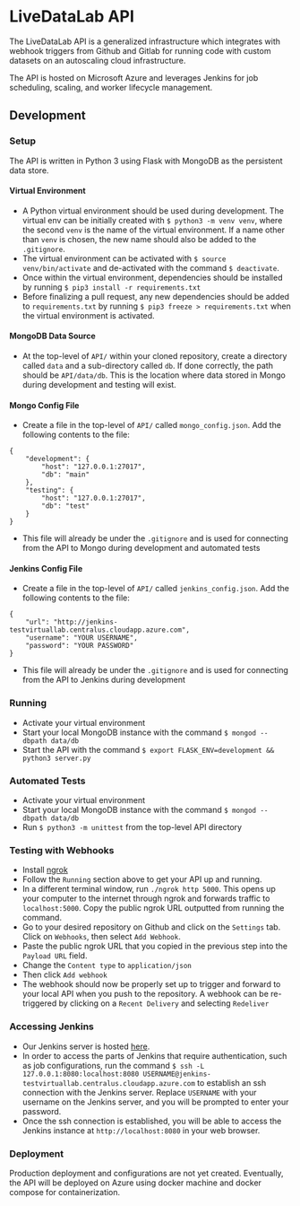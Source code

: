 # LiveDataLab API
The LiveDataLab API is a generalized infrastructure which integrates with webhook triggers from Github and Gitlab for running code with custom datasets on an autoscaling cloud infrastructure.

The API is hosted on Microsoft Azure and leverages Jenkins for job scheduling, scaling, and worker lifecycle management.

## Development
### Setup
The API is written in Python 3 using Flask with MongoDB as the persistent data store.

#### Virtual Environment
* A Python  virtual environment should be used during development. The virtual env can be initially created with `$ python3 -m venv venv`, where the second `venv` is the name of the virtual environment. If a name other than `venv` is chosen, the new name should also be added to the `.gitignore`.
* The virtual environment can be activated with `$ source venv/bin/activate` and de-activated with the command `$ deactivate`.
* Once within the virtual environment, dependencies should be installed by running `$ pip3 install -r requirements.txt`
* Before finalizing a pull request, any new dependencies should be added to `requirements.txt` by running `$ pip3 freeze > requirements.txt` when the virtual environment is activated.

#### MongoDB Data Source
* At the top-level of `API/` within your cloned repository, create a directory called `data` and a sub-directory called `db`. If done correctly, the path should be `API/data/db`. This is the location where data stored in Mongo during development and testing will exist.

#### Mongo Config File
* Create a file in the top-level of `API/` called `mongo_config.json`. Add the following contents to the file:
```
{
    "development": {
        "host": "127.0.0.1:27017",
        "db": "main"
    },
    "testing": {
        "host": "127.0.0.1:27017",
        "db": "test"
    }
}
```
* This file will already be under the `.gitignore` and is used for connecting from the API to Mongo during development and automated tests

#### Jenkins Config File
* Create a file in the top-level of `API/` called `jenkins_config.json`. Add the following contents to the file:
```
{
    "url": "http://jenkins-testvirtuallab.centralus.cloudapp.azure.com",
    "username": "YOUR USERNAME",
    "password": "YOUR PASSWORD"
}
```
* This file will already be under the `.gitignore` and is used for connecting from the API to Jenkins during development

### Running
* Activate your virtual environment
* Start your local MongoDB instance with the command `$ mongod --dbpath data/db`
* Start the API with the command `$ export FLASK_ENV=development && python3 server.py`

### Automated Tests
* Activate your virtual environment
* Start your local MongoDB instance with the command `$ mongod --dbpath data/db`
* Run `$ python3 -m unittest` from the top-level API directory

### Testing with Webhooks
* Install [ngrok](https://ngrok.com/)
* Follow the `Running` section above to get your API up and running.
* In a different terminal window, run `./ngrok http 5000`. This opens up your computer to the internet through ngrok and forwards traffic to `localhost:5000`. Copy the public ngrok URL outputted from running the command.
* Go to your desired repository on Github and click on the `Settings` tab. Click on `Webhooks`, then select `Add Webhook`.
* Paste the public ngrok URL that you copied in the previous step into the `Payload URL` field. 
* Change the `Content type` to `application/json`
* Then click `Add webhook`
* The webhook should now be properly set up to trigger and forward to your local API when you push to the repository. A webhook can be re-triggered by clicking on a `Recent Delivery` and selecting `Redeliver`

### Accessing Jenkins
* Our Jenkins server is hosted [here](http://jenkins-testvirtuallab.centralus.cloudapp.azure.com/). 
* In order to access the parts of Jenkins that require authentication, such as job configurations, run the command `$ ssh -L 127.0.0.1:8080:localhost:8080 USERNAME@jenkins-testvirtuallab.centralus.cloudapp.azure.com` to establish an ssh connection with the Jenkins server. Replace `USERNAME` with your username on the Jenkins server, and you will be prompted to enter your password.
* Once the ssh connection is established, you will be able to access the Jenkins instance at `http://localhost:8080` in your web browser.

### Deployment
Production deployment and configurations are not yet created. Eventually, the API will be deployed on Azure using docker machine and docker compose for containerization.
